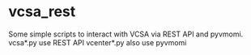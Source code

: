 # vcsa_rest
Some simple scripts to interact with VCSA via REST API and pyvmomi. 
vcsa*.py use REST API
vcenter*.py also use pyvmomi
